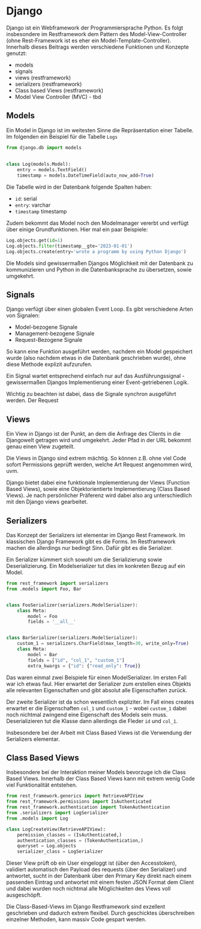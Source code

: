 # Django
Django ist ein Webframework der Programmiersprache Python. Es folgt insbesondere im Restframework dem Pattern des Model-View-Controller (ohne Rest-Framework ist es eher ein Model-Template-Controller). Innerhalb dieses Beitrags werden verschiedene Funktionen und Konzepte genutzt:
- models
- signals
- views (restframework)
- serializers (restframework)
- Class based Views (restframework)
- Model View Controller (MVC) - tbd

## Models
Ein Model in Django ist im weitesten Sinne die Repräsentation einer Tabelle. Im folgenden ein Beispiel für die Tabelle `Logs`

```python
from django.db import models  
  
  
class Log(models.Model):  
    entry = models.TextField()  
    timestamp = models.DateTimeField(auto_now_add=True) 
```
Die Tabelle wird in der Datenbank folgende Spalten haben:
- `id`: serial
- `entry`: varchar
- `timestamp` timestamp

Zudem bekommt das Model noch den Modelmanager vererbt und verfügt über einige Grundfunktionen. Hier mal ein paar Beispiele:
```python
Log.objects.get(id=1)
Log.objects.filter(timestamp__gte='2023-01-01')
Log.objects.create(entry='wrote a programm by using Python Django')
```

Die Models sind gewissermaßen Djangos Möglichkeit mit der Datenbank zu kommunizieren und Python in die Datenbanksprache zu übersetzen, sowie umgekehrt.

## Signals
Django verfügt über einen globalen Event Loop. Es gibt verschiedene Arten von Signalen:
- Model-bezogene Signale
- Management-bezogene Signale
- Request-Bezogene Signale

So kann eine Funktion ausgeführt werden, nachdem ein Model gespeichert wurde (also nachdem etwas in die Datenbank geschrieben wurde), ohne diese Methode explizit aufzurufen.

Ein Signal wartet entsprechend einfach nur auf das Ausführungssignal - gewissermaßen Djangos Implementierung einer Event-getriebenen Logik.

Wichtig zu beachten ist dabei, dass die Signale synchron ausgeführt werden. Der Request

## Views
Ein View in Django ist der Punkt, an dem die Anfrage des Clients in die Djangowelt getragen wird und umgekehrt. Jeder Pfad in der URL bekommt genau einen View zugeteilt.

Die Views in Django sind extrem mächtig. So können z.B. ohne viel Code sofort Permissions geprüft werden, welche Art Request angenommen wird, uvm.

Django bietet dabei eine funktionale Implementierung der Views (Function Based Views), sowie eine Objektorientierte Implementierung (Class Based Views).
Je nach persönlicher Präferenz wird dabei also arg unterschiedlich mit den Django views gearbeitet.

## Serializers
Das Konzept der Serializers ist elementar im Django Rest Framework. Im klassischen Django Framework gibt es die Forms. Im Restframework machen die allerdings nur bedingt Sinn. Dafür gibt es die Serializer.

Ein Serializer kümmert sich sowohl um die Serializierung sowie Deserializierung. Ein Modelserializer tut dies im konkreten Bezug auf ein Model.

```python
from rest_framework import serializers
from .models import Foo, Bar


class FooSerializer(serializers.ModelSerializer):
    class Meta:
        model = Foo
        fields = '__all__'


class BarSerializer(serializers.ModelSerializer):
    custom_1 = serializers.CharField(max_length=30, write_only=True)
    class Meta:
        model = Bar
        fields = ["id", "col_1", "custom_1"]
        extra_kwargs = {"id": {"read_only": True}}
```

Das waren einmal zwei Beispiele für einen ModelSerializer. Im ersten Fall war ich etwas faul. Hier erwartet der Serializer zum erstellen eines Objekts alle relevanten Eigenschaften und gibt absolut alle Eigenschaften zurück.

Der zweite Serializer ist da schon wesentlich expliziter. Im Fall eines creates erwartet er die Eigenschaften `col_1` und `custom_1` - wobei `custom_1` dabei noch nichtmal zwingend eine Eigenschaft des Models sein muss. Deserializieren tut die Klasse dann allerdings die Fleder `id` und `col_1`.

Insbesondere bei der Arbeit mit Class Based Views ist die Verwendung der Serializers elementar.

## Class Based Views
Insbesondere bei der Interaktion meiner Models bevorzuge ich die Class Based Views. Innerhalb der Class Based Views kann mit extrem wenig Code viel Funktionalität entstehen.

```python
from rest_framework.generics import RetrieveAPIView
from rest_framework.permissions import IsAuthenticated
from rest_framework.authentication import TokenAuthentication
from .serializers import LogSerializer
from .models import Log

class LogCreateView(RetrieveAPIView):
    permission_classes = (IsAuthenticated,)
    authentication_classes = (TokenAuthentication,)
    queryset = Log.objects
    serializer_class = LogSerializer
```
Dieser View prüft ob ein User eingeloggt ist (über den Accesstoken), validiert automatisch den Payload des requests (über den Serializer) und antwortet, sucht in der Datenbank über den Primary Key direkt nach einem passenden Eintrag und antwortet mit einem festen JSON Format dem Client und dabei wurden noch nichtmal alle Möglichkeiten des Views voll ausgeschöpft.

Die Class-Based-Views im Django Restframework sind exzellent geschrieben und dadurch extrem flexibel. Durch geschicktes überschreiben einzelner Methoden, kann massiv Code gespart werden.
